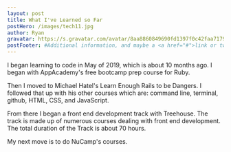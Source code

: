 ```yaml
---
layout: post
title: What I've Learned so Far
postHero: /images/tech11.jpg
author: Ryan 
gravatar: https://s.gravatar.com/avatar/8aa8860849690fd1397f0c42faa71795?s=80
postFooter: #Additional information, and maybe a <a href="#">link or two</a>
---
```


I began learning to code in May of 2019, which is about 10 months ago.
I began with AppAcademy's free bootcamp prep course for Ruby.

Then I moved to Michael Hatel's <italics>Learn Enough Rails to be Dangers.</italics> I followed that up with his other courses which are: command line, terminal, github, HTML, CSS, and JavaScript.  

From there I began a front end development track with <italics>Treehouse.</italics> The track is made up of numerous courses dealing with front end development. The total duration of the Track is about 70 hours. 

My next move is to do NuCamp's courses.
